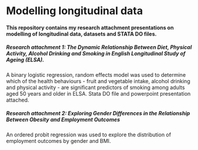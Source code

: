# Modelling longitudinal data

#### This repository contains my research attachment presentations on modelling of longitudinal data, datasets and STATA DO files.

##### Research attachment 1: The Dynamic Relationship Between Diet, Physical Activity, Alcohol Drinking and Smoking in English Longitudinal Study of Ageing (ELSA).

A binary logistic regression, random effects model was used to determine which of the health behaviours - fruit and vegetable intake, alcohol drinking and physical activity - are significant predictors of smoking among adults aged 50 years and older in ELSA. Stata DO file and powerpoint presentation attached.

##### Research attachment 2: Exploring Gender Differences in the Relationship Between Obesity and Employment Outcomes

An ordered probit regression was used to explore the distribution of employment outcomes by gender and BMI.
